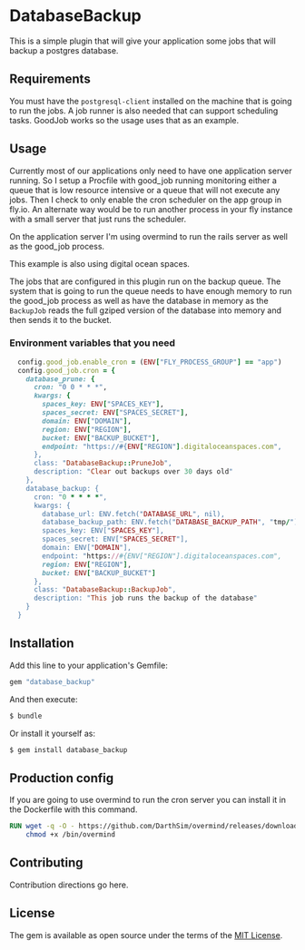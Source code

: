 # DatabaseBackup
This is a simple plugin that will give your application some jobs that will
backup a postgres database.

## Requirements 
You must have the `postgresql-client` installed on the machine that is going to
run the jobs. A job runner is also needed that can support scheduling tasks.
GoodJob works so the usage uses that as an example.

## Usage

Currently most of our applications only need to have one application server
running. So I setup a Procfile with good_job running monitoring either a queue
that is low resource intensive or a queue that will not execute any jobs.  Then
I check to only enable the cron scheduler on the app group in fly.io.  An
alternate way would be to run another process in your fly instance with a small
server that just runs the scheduler.

On the application server I'm using overmind to run the rails server as well as
the good_job process.

This example is also using digital ocean spaces. 

The jobs that are configured in this plugin run on the backup queue.  The
system that is going to run the queue needs to have enough memory to run the
good_job process as well as have the database in memory as the `BackupJob`
reads the full gziped version of the database into memory and then sends it to
the bucket.

### Environment variables that you need

```ruby
  config.good_job.enable_cron = (ENV["FLY_PROCESS_GROUP"] == "app")
  config.good_job.cron = {
    database_prune: {
      cron: "0 0 * * *",
      kwargs: {
        spaces_key: ENV["SPACES_KEY"],
        spaces_secret: ENV["SPACES_SECRET"],
        domain: ENV["DOMAIN"],
        region: ENV["REGION"],
        bucket: ENV["BACKUP_BUCKET"],
        endpoint: "https://#{ENV["REGION"].digitaloceanspaces.com",
      },
      class: "DatabaseBackup::PruneJob",
      description: "Clear out backups over 30 days old"
    },
    database_backup: {
      cron: "0 * * * *",
      kwargs: {
        database_url: ENV.fetch("DATABASE_URL", nil),
        database_backup_path: ENV.fetch("DATABASE_BACKUP_PATH", "tmp/"),
        spaces_key: ENV["SPACES_KEY"],
        spaces_secret: ENV["SPACES_SECRET"],
        domain: ENV["DOMAIN"],
        endpoint: "https://#{ENV["REGION"].digitaloceanspaces.com",
        region: ENV["REGION"],
        bucket: ENV["BACKUP_BUCKET"]
      },
      class: "DatabaseBackup::BackupJob",
      description: "This job runs the backup of the database"
    }
  }
```

## Installation
Add this line to your application's Gemfile:

```ruby
gem "database_backup"
```

And then execute:
```bash
$ bundle
```

Or install it yourself as:
```bash
$ gem install database_backup
```

## Production config
If you are going to use overmind to run the cron server you can install it in
the Dockerfile with this command.
```dockerfile
RUN wget -q -O - https://github.com/DarthSim/overmind/releases/download/v2.4.0/overmind-v2.4.0-linux-amd64.gz | gunzip > /bin/overmind && \
    chmod +x /bin/overmind
```

## Contributing
Contribution directions go here.

## License
The gem is available as open source under the terms of the [MIT License](https://opensource.org/licenses/MIT).
